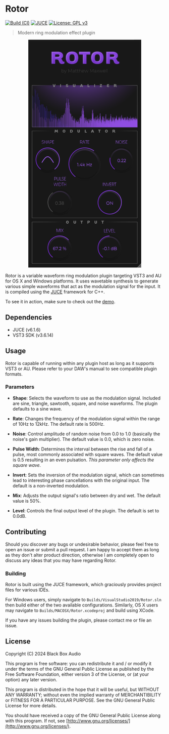 # Rotor

[![Build (CI)](https://github.com/blackboxaudio/rotor/actions/workflows/build.ci.yml/badge.svg)](https://github.com/blackboxaudio/rotor/actions/workflows/build.ci.yml)
[![JUCE](https://img.shields.io/badge/JUCE-v6.1.6-ff69b4)](https://juce.com/)
[![License: GPL v3](https://img.shields.io/badge/License-GPLv3-blue.svg)](https://www.gnu.org/licenses/gpl-3.0)

> Modern ring modulation effect plugin
  
<div style="text-align: center">
    <img 
        src="./rotor.png" 
        alt="Rotor screenshot" title="Rotor running in Ableton Live 10" height="720"
    />
</div>
  
Rotor is a variable waveform ring modulation plugin targeting VST3 and AU for OS X and Windows platforms. It uses wavetable synthesis to generate various simple waveforms that act as the modulation signal for the input. It is compiled using the [JUCE](https://juce.com/) framework for C++.

To see it in action, make sure to check out the [demo](https://drive.google.com/file/d/1szT238kz2ZAgqB3uCJYZRtq_IYkcSJrz/view?usp=sharing).

## Dependencies

- JUCE (v6.1.6)
- VST3 SDK (v3.6.14)

## Usage

Rotor is capable of running within any plugin host as long as it supports VST3 or AU. Please refer to your DAW's manual to see compatible plugin formats.

### Parameters

- __Shape__: Selects the waveform to use as the modulation signal. Included are sine, triangle, sawtooth, square, and noise waveforms. The plugin defaults to a sine wave.

- __Rate__: Changes the frequency of the modulation signal within the range of 10Hz to 12kHz. The default rate is 500Hz.

- __Noise__: Control amplitude of random noise from 0.0 to 1.0 (basically the noise's gain multiplier). The default value is 0.0, which is zero noise.

- __Pulse Width__: Determines the interval between the rise and fall of a pulse, most commonly associated with square waves. The default value is 0.5 resulting in an even pulsation. _This parameter only affects the square wave._

- __Invert__: Sets the inversion of the modulation signal, which can sometimes lead to interesting phase cancellations with the original input. The default is a non-inverted modulation.

- __Mix__: Adjusts the output signal's ratio between dry and wet. The default value is 50%.

- __Level__: Controls the final output level of the plugin. The default is set to 0.0dB.

## Contributing

Should you discover any bugs or undesirable behavior, please feel free to open an issue or submit a pull request. I am happy to accept them as long as they don't alter product direction, otherwise I am completely open to discuss any ideas that you may have regarding Rotor.

### Building

Rotor is built using the JUCE framework, which graciously provides project files for various IDEs.

For Windows users, simply navigate to `Builds/VisualStudio2019/Rotor.sln` then build either of the two available configurations. Similarly, OS X users may navigate to `Builds/MACOSX/Rotor.xcodeproj` and build using XCode.

If you have any issues building the plugin, please contact me or file an issue.

## License

Copyright (C) 2024 Black Box Audio 

This program is free software: you can redistribute it and / or modify it under the terms of the GNU General Public License as published by the Free Software Foundation, either version 3 of the License, or (at your option) any later version.

This program is distributed in the hope that it will be useful, but WITHOUT ANY WARRANTY; without even the implied warranty of MERCHANTIBILITY or FITNESS FOR A PARTICULAR PURPOSE. See the GNU General Public License for more details. 

You should have received a copy of the GNU General Public License along with this program. If not, see [http://www.gnu.org/licenses/](http://www.gnu.org/licenses/).

